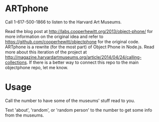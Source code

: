 ARTphone
========
Call 1-617-500-1866 to listen to the Harvard Art Museums.

Read the blog post at http://labs.cooperhewitt.org/2013/object-phone/ for more information on the original idea and refer to https://github.com/cooperhewitt/objectphone for the original code. ARTphone is a rewrite (for the most part) of Object Phone in Node.js. Read more about this iteration of the project at http://magazine.harvardartmuseums.org/article/2014/04/24/calling-collections. If there is a better way to connect this repo to the main objectphone repo, let me know.

Usage
=====

Call the number to have some of the museums' stuff read to you.

Text 'about', 'random', or 'random person' to the number to get some info from the museums.

